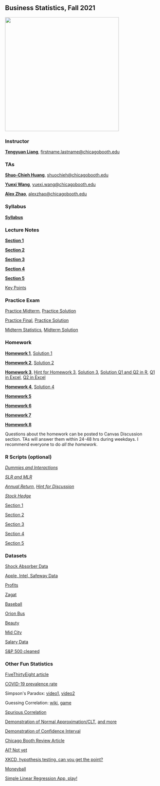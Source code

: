 ## Business Statistics, Fall 2021

<!-- ![Booth Logo](/booth_logo.png) -->

<img src="https://tyliang.github.io/BUS41000/booth_logo.png" width="374"/>

### Instructor
[**Tengyuan Liang**](https://tyliang.github.io/Tengyuan.Liang/), firstname.lastname@chicagobooth.edu

### TAs
[**Shuo-Chieh Huang**](mailto:shuochieh@chicagobooth.edu), shuochieh@chicagobooth.edu

[**Yuexi Wang**](mailto:yuexi.wang@chicagobooth.edu), yuexi.wang@chicagobooth.edu

[**Alex Zhao**](mailto:alexzhao@chicagobooth.edu), alexzhao@chicagobooth.edu

### Syllabus
[**Syllabus**](Syllabus.pdf)

### Lecture Notes

[**Section 1**](Lecture/Section1.pdf)

[**Section 2**](Lecture/Section2.pdf)

[**Section 3**](Lecture/Section3.pdf)

[**Section 4**](Lecture/Section4.pdf)

[**Section 5**](Lecture/Section5.pdf)

<!-- [Week 10, Bonus]() -->

[Key Points](Review.txt)

### Practice Exam

[Practice Midterm](Homework/practice_midterm.pdf), [Practice Solution](Homework/practice_midterm_solution.pdf)

[Practice Final](Homework/practice_final.pdf), [Practice Solution](Homework/practice_final_solution.pdf)

[Midterm Statistics](Homework/Midterm_hist.jpeg), [Midterm Solution](Homework/Midterm-Fall21-Solution.pdf)

<!--
[Final Solution](Homework/Final-Fall18-sol.pdf) -->

### Homework

[**Homework 1**](Homework/HW1.pdf), [Solution 1](Homework/HW1_sol.pdf)

[**Homework 2**](Homework/HW2.pdf), [Solution 2](Homework/HW2_sol.pdf)

[**Homework 3**](Homework/HW3.pdf), [Hint for Homework 3](Homework/HW3_hint.zip), [Solution 3](Homework/HW3_sol.pdf), [Solution Q1 and Q2 in R](Homework/HW3-TA.pdf), [Q1 in Excel](Homework/Question1.xlsx), [Q2 in Excel](Homework/Question2.xlsx)

[**Homework 4**](Homework/HW4.pdf), [Solution 4](Homework/HW4_sol.pdf)

[**Homework 5**](Homework/HW5.pdf)<!-- , [Solution 5](Homework/HW5_sol.pdf) -->

[**Homework 6**](Homework/HW6.pdf)<!-- , [Solution 6](Homework/HW6_sol.pdf) -->

[**Homework 7**](Homework/HW7.pdf)<!-- , [Solution 7](Homework/HW7_sol.pdf) -->

[**Homework 8**](Homework/HW8.pdf)<!-- , [Solution 8](Homework/HW8_sol.pdf) -->

Questions about the homework can be posted to Canvas Discussion section. TAs will answer
them within 24-48 hrs during weekdays. I recommend everyone to do *all the homework*.


### R Scripts (optional)
<!--- [*Week 10, Script*](Lecture/Data_Science_Script.html) --->

[*Dummies and Interactions*](Lecture/dummy.pdf)

[*SLR and MLR*](Lecture/Apple_Intel_Safeway.pdf) 

[*Annual Return*](Lecture/AnnualReturn.html), [*Hint for Discussion*](Lecture/AnnualReturn-Student-File.zip)

[*Stock Hedge*](Lecture/StockHedge.html)

[Section 1](Rscript/Section1.R)

[Section 2](Rscript/Section2.R)

[Section 3](Rscript/Section3.R)

[Section 4](Rscript/Section4.R)

[Section 5](Rscript/Section5.R)



### Datasets

[Shock Absorber Data](Datasets/shock.csv)

[Apple, Intel, Safeway Data](Datasets/Apple_Intel_Safeway.xls)

[Profits](Datasets/Profits.csv)

[Zagat](Datasets/zagat.csv)

[Baseball](Datasets/RunsPerGame.csv)

[Orion Bus](Datasets/Orion.xls)

[Beauty](Datasets/BeautyData.csv)

[Mid City](Datasets/MidCity.csv)

[Salary Data](Datasets/SalaryData.xls)

[S&P 500 cleaned](Datasets/SP500.csv)






### Other Fun Statistics

[FiveThirtyEight article](http://fivethirtyeight.com/features/why-fivethirtyeight-gave-trump-a-better-chance-than-almost-anyone-else/)

[COVID-19 prevalence rate](https://www.nih.gov/news-events/news-releases/nih-study-suggests-covid-19-prevalence-far-exceeded-early-pandemic-cases)

Simpson's Paradox: [video1](https://www.youtube.com/watch?v=ebEkn-BiW5k), [video2](https://www.youtube.com/watch?time_continue=9&v=E_ME4P9fQbo)

Guessing Correlation: [wiki](https://en.wikipedia.org/wiki/Guess_the_Correlation), [game](http://guessthecorrelation.com/)

[Spurious Correlation](http://www.tylervigen.com/spurious-correlations)

[Demonstration of Normal Approximation/CLT](https://gallery.shinyapps.io/CLT_mean/), [and more](https://openintro.shinyapps.io/CLT_prop/)

[Demonstration of Confidence Interval](https://shiny.rit.albany.edu/stat/confidence/)

[Chicago Booth Review Article](http://review.chicagobooth.edu/economics/2016/video/why-cant-we-close-gender-gap)

[AI? Not yet](https://medium.com/@mijordan3/artificial-intelligence-the-revolution-hasnt-happened-yet-5e1d5812e1e7)

[XKCD, hypothesis testing, can you get the point?](https://xkcd.com/882/)

[Moneyball](https://www.youtube.com/watch?v=yGf6LNWY9AI)

[Simple Linear Regression App, play!](https://gallery.shinyapps.io/simple_regression/) 















<!-- You can use the [editor on GitHub](https://github.com/tyliang/BUS41000/edit/master/README.md) to maintain and preview the content for your website in Markdown files.

Whenever you commit to this repository, GitHub Pages will run [Jekyll](https://jekyllrb.com/) to rebuild the pages in your site, from the content in your Markdown files.

### Markdown

Markdown is a lightweight and easy-to-use syntax for styling your writing. It includes conventions for

```markdown
Syntax highlighted code block

# Header 1
## Header 2
### Header 3

- Bulleted
- List

1. Numbered
2. List

**Bold** and _Italic_ and `Code` text

[Link](url) and ![Image](src)
```

```r
# Generate 5000 worlds, each simulate 20 years
returns = matrix(rnorm(n = 5000*20, mean = 6, sd = 15),
                 nrow = 5000, ncol=20)/100
total_wealth = apply(1+returns, 1, prod)
# Plotting
d = density(total_wealth)
plot(d, xlab="total wealth in $", ylab = "density",
      main = "Total wealth in 20 years", xlim = c(0,20))
abline(v = mean(total_wealth), col = 'red', lty=2)
abline(v = median(total_wealth), col = 'blue', lty=2)
legend("topright",
  legend = c(paste("mean ", round(mean(total_wealth),2)),
        paste("median ", round(median(total_wealth),2))),
       col = c('red', 'blue'), lty = c(2,2))
```


For more details see [GitHub Flavored Markdown](https://guides.github.com/features/mastering-markdown/).

### Jekyll Themes

Your Pages site will use the layout and styles from the Jekyll theme you have selected in your [repository settings](https://github.com/tyliang/BUS41000/settings). The name of this theme is saved in the Jekyll `_config.yml` configuration file.

### Support or Contact

Having trouble with Pages? Check out our [documentation](https://help.github.com/categories/github-pages-basics/) or [contact support](https://github.com/contact) and we’ll help you sort it out. -->
